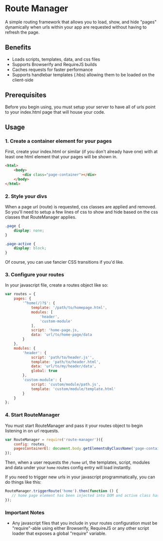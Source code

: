 # Route Manager

A simple routing framework that allows you to load, show, and hide "pages" dynamically when urls within your 
app are requested without having to refresh the page.

## Benefits

* Loads scripts, templates, data, and css files
* Supports Browserify and RequireJS builds
* Caches requests for faster performance
* Supports handlebar templates (.hbs) allowing them to be loaded on the client-side


## Prerequisites

Before you begin using, you must setup your server to have all of urls point to 
your index.html page that will house your code.
 

## Usage 

### 1. Create a container element for your pages

First, create your index.html or similar (if you don't already have one) with at least 
one html element that your pages will be shown in.

```html
<html>
    <body>
        <div class="page-container"></div>
    </body>
</html>
```

### 2. Style your divs

When a page url (route) is requested, css classes are applied and removed. So you'll need to setup a few lines of css 
to show and hide based on the css classes that RouteManager applies. 

```css
.page {
    display: none;
}

.page-active {
    display: block;
}
```

Of course, you can use fancier CSS transitions if you'd like.

### 3. Configure your routes

In your javascript file, create a routes object like so:

```javascript
var routes = {
    pages: {
        '^home(/)?$': {
            template: '/path/to/homepage.html',
            modules: [
                'header',
                'custom-module'
            ],
            script: 'home-page.js,
            data: 'url/to/home-page/data
        }                
    },
    modules: {
        'header': {
            script: 'path/to/header.js'',
            template: 'path/to/header.html',
            data: 'url/to/my/header/data',
            global: true
        },
        'custom-module': {
            script: 'custom/module/path.js',
            template: 'custom/module/template.html'
        }
    }
};

```

### 4. Start RouteManager

You must start RouteManager and pass it your routes object to begin listening in on url requests.

```javascript
var RouteManager = require('route-manager')({
    config: routes,
    pagesContainerEl: document.body.getElementsByClassName('page-container')[0]
});
```

Then, when a user requests the `/home` url,  the templates, script, modules and data 
under your `home` routes config entry will load instantly.


If you need to trigger new urls in your javascript programmatically, you can do things like this:

```javascript
RouteManager.triggerRoute('home').then(function () {
   // home page element has been injected into DOM and active class has been applied
});
```


### Important Notes

* Any javascript files that you include in your routes configuration must be "require"-able using either 
Browserify, RequireJS or any other script loader that exposes a global "require" variable. 